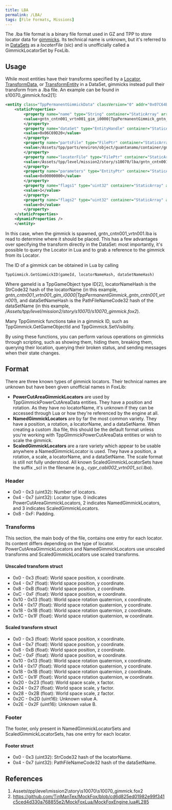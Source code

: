 ```yaml
---
title: LBA
permalink: /LBA/
tags: [File Formats, Missions]
---
```


The .lba file format is a binary file format used in GZ and TPP to store
locator data for [gimmicks](/Gimmick "wikilink"). Its technical name is
unknown, but it's referred to in [DataSets](/DataSet "wikilink") as a
*locaterFile* (sic) and is unofficially called a GimmickLocatorSet by
FoxLib.

## Usage

While most entities have their transforms specified by a
[Locator](/Locator "wikilink"),
[TransformData](/TransformData "wikilink"), or
[TransformEntity](/TransformEntity "wikilink") in a DataSet, gimmicks
instead pull their transform from a .lba file. An example can be found
in s10070_gimmick.fox2\[1\]:

```xml
<entity class="TppPermanentGimmickData" classVersion="0" addr="0x07C64B50" unknown1="144" unknown2="3094"> 
    <staticProperties> 
        <property name="name" type="String" container="StaticArray" arraySize="1"> 
        <value>gntn_cntn001_vrtn001_gim_i0000|TppPermanentGimmick_gntn_cntn001_vrtn001</value> 
        </property> 
        <property name="dataSet" type="EntityHandle" container="StaticArray" arraySize="1"> 
        <value>0x06C69D20</value> 
        </property> 
        <property name="partsFile" type="FilePtr" container="StaticArray" arraySize="1"> 
        <value>/Assets/tpp/parts/environ/object/guantanamo/container/gntn_cntn001/gntn_cntn001_vrtn001.parts</value> 
        </property> 
        <property name="locaterFile" type="FilePtr" container="StaticArray" arraySize="1"> 
        <value>/Assets/tpp/level/mission2/story/s10070/lba/gntn_cntn001_vrtn001.lba</value> 
        </property> 
        <property name="parameters" type="EntityPtr" container="StaticArray" arraySize="1"> 
        <value>0x00000000</value> 
        </property> 
        <property name="flags1" type="uint32" container="StaticArray" arraySize="1"> 
        <value>1</value> 
        </property> 
        <property name="flags2" type="uint32" container="StaticArray" arraySize="1"> 
        <value>0</value> 
        </property> 
    </staticProperties> 
    <dynamicProperties /> 
    </entity>
```

In this case, when the gimmick is spawned, gntn_cntn001_vrtn001.lba is
read to determine where it should be placed. This has a few advantages
over specifying the transform directly in the DataSet: most importantly,
it's possible to query the Locator in Lua and to grab a reference to the
gimmick from its Locator.

The ID of a gimmick can be obtained in Lua by calling

`TppGimmick.GetGimmickID(gameId, locatorNameHash, dataSetNameHash)`

Where gameId is a TppGameObject type ID\[2\], locatorNameHash is the
StrCode32 hash of the locatorName (in this example,
*gntn\_cntn001\_vrtn001\_gim_i0000|TppPermanentGimmick\_gntn\_cntn001\_vrtn001*),
and dataSetNameHash is the PathFileNameCode32 hash of the dataSetName
(in this example,
*/Assets/tpp/level/mission2/story/s10070/s10070_gimmick.fox2*).

Many TppGimmick functions take in a gimmick ID, such as
TppGimmick.GetGameObjectId and TppGimmick.SetVisibility.

By using these functions, you can perform various operations on gimmicks
through scripting, such as showing them, hiding them, breaking them,
querying their location, querying their broken status, and sending
messages when their state changes.

## Format

There are three known types of gimmick locators. Their technical names
are unknown but have been given unofficial names in FoxLib:

  - **PowerCutAreaGimmickLocators** are used by
    TppGimmickPowerCutAreaData entities. They have a position and
    rotation. As they have no locatorName, it's unknown if they can be
    accessed through Lua or how they're referenced by the engine at all.
  - **NamedGimmickLocators** are by far the most common variety. They
    have a position, a rotation, a locatorName, and a dataSetName. When
    creating a custom .lba file, this should be the default format
    unless you're working with TppGImmickPowerCutAreaData entities or
    wish to scale the gimmick.
  - **ScaledGimmickLocators** are a rare variety which appear to be
    usable anywhere a NamedGimmickLocator is used. They have a position,
    a rotation, a scale, a locatorName, and a dataSetName. The scale
    format is still not fully understood. All known
    ScaledGimmickLocatorSets have the suffix \_scl in the filename
    (e.g., *cypr_cabl002_vrtn001_scl.lba*).

### Header

  - 0x0 - 0x3 (uint32): Number of locators.
  - 0x4 - 0x7 (uint32): Locator type. 0 indicates
    PowerCutAreaGimmickLocators, 2 indicates NamedGimmickLocators, and 3
    indicates ScaledGimmickLocators.
  - 0x8 - 0xF: Padding.

### Transforms

This section, the main body of the file, contains one entry for each
locator. Its content differs depending on the type of locator.
PowerCutAreaGimmickLocators and NamedGimmickLocators use unscaled
transforms and ScaledGimmickLocators use scaled transforms.

#### Unscaled transform struct

  - 0x0 - 0x3 (float): World space position, x coordinate.
  - 0x4 - 0x7 (float): World space position, y coordinate.
  - 0x8 - 0xB (float): World space position, z coordinate.
  - 0xC - 0xF (float): World space position, w coordinate.
  - 0x10 - 0x13 (float): World space rotation quaternion, x coordinate.
  - 0x14 - 0x17 (float): World space rotation quaternion, y coordinate.
  - 0x18 - 0x1B (float): World space rotation quaternion, z coordinate.
  - 0x1C - 0x1F (float): World space rotation quaternion, w coordinate.

#### Scaled transform struct

  - 0x0 - 0x3 (float): World space position, x coordinate.
  - 0x4 - 0x7 (float): World space position, y coordinate.
  - 0x8 - 0xB (float): World space position, z coordinate.
  - 0xC - 0xF (float): World space position, w coordinate.
  - 0x10 - 0x13 (float): World space rotation quaternion, x coordinate.
  - 0x14 - 0x17 (float): World space rotation quaternion, y coordinate.
  - 0x18 - 0x1B (float): World space rotation quaternion, z coordinate.
  - 0x1C - 0x1F (float): World space rotation quaternion, w coordinate.
  - 0x20 - 0x23 (float): World space scale, x factor.
  - 0x24 - 0x27 (float): World space scale, y factor.
  - 0x28 - 0x2B (float): World space scale, z factor.
  - 0x2C - 0x2D (uint16): Unknown value A.
  - 0x2E - 0x2F (uint16): Unknown value B.

### Footer

The footer, only present in NamedGimmickLocatorSets and
ScaledGimmickLocatorSets, has one entry for each locator.

#### Footer struct

  - 0x0 - 0x3 (uint32): StrCode32 hash of the locatorName.
  - 0x4 - 0x7 (uint32): PathFileNameCode32 hash of the dataSetName.

## References

1.  Assets\\tpp\\level\\mission2\\story\\s10070\\s10070_gimmick.fox2
2. <https://github.com/TinManTex/MockFox/blob/cd6d825ed01982e99f341c5ced4d330a768855e2/MockFoxLua/MockFoxEngine.lua#L285>
